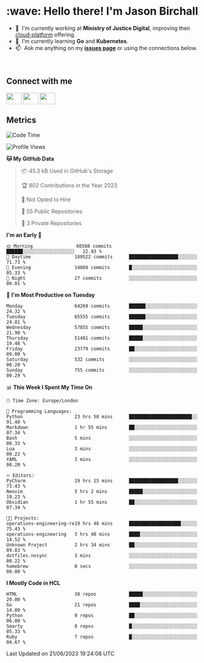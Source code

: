 <h1 align="left" id="jason-title">:wave: Hello there! I'm Jason Birchall</h1>

- :office: &nbsp;I'm currently working at **Ministry of Justice Digital**, improving their [cloud-platform](https://github.com/ministryofjustice/cloud-platform) offering.
- :seedling: &nbsp;I’m currently learning **Go** and **Kubernetes**.
- :mailbox: &nbsp;Ask me anything on my **[issues page]** or using the connections below.


<br>

<h2>Connect with me</h2>
<p>
<a href="https://twitter.com/jsonBirchall" target="blank"><img align="center" src="https://cdn.jsdelivr.net/npm/simple-icons@3.0.1/icons/twitter.svg" alt="" height="30" width="40" /></a>
<a href="https://keybase.io/json0" target="blank"><img align="center" src="https://cdn.jsdelivr.net/npm/simple-icons@3.0.1/icons/keybase.svg" alt="" height="30" width="40" /></a>
<a href="https://www.reddit.com/user/kakorate" target="blank"><img align="center" src="https://cdn.jsdelivr.net/npm/simple-icons@3.0.1/icons/reddit.svg" alt="" height="30" width="40" /></a>
</p>

<h2>Metrics</h2>

<!--START_SECTION:waka-->
![Code Time](http://img.shields.io/badge/Code%20Time-1%2C101%20hrs%2034%20mins-blue)

![Profile Views](http://img.shields.io/badge/Profile%20Views-0-blue)

**🐱 My GitHub Data** 

> 📦 45.3 kB Used in GitHub's Storage 
 > 
> 🏆 802 Contributions in the Year 2023
 > 
> 🚫 Not Opted to Hire
 > 
> 📜 55 Public Repositories 
 > 
> 🔑 3 Private Repositories 
 > 
**I'm an Early 🐤** 

```text
🌞 Morning                60588 commits       ██████░░░░░░░░░░░░░░░░░░░   22.93 % 
🌆 Daytime                189522 commits      ██████████████████░░░░░░░   71.73 % 
🌃 Evening                14089 commits       █░░░░░░░░░░░░░░░░░░░░░░░░   05.33 % 
🌙 Night                  27 commits          ░░░░░░░░░░░░░░░░░░░░░░░░░   00.01 % 
```
📅 **I'm Most Productive on Tuesday** 

```text
Monday                   64269 commits       ██████░░░░░░░░░░░░░░░░░░░   24.32 % 
Tuesday                  65555 commits       ██████░░░░░░░░░░░░░░░░░░░   24.81 % 
Wednesday                57855 commits       █████░░░░░░░░░░░░░░░░░░░░   21.90 % 
Thursday                 51481 commits       █████░░░░░░░░░░░░░░░░░░░░   19.48 % 
Friday                   23779 commits       ██░░░░░░░░░░░░░░░░░░░░░░░   09.00 % 
Saturday                 532 commits         ░░░░░░░░░░░░░░░░░░░░░░░░░   00.20 % 
Sunday                   755 commits         ░░░░░░░░░░░░░░░░░░░░░░░░░   00.29 % 
```


📊 **This Week I Spent My Time On** 

```text
🕑︎ Time Zone: Europe/London

💬 Programming Languages: 
Python                   23 hrs 58 mins      ███████████████████████░░   91.40 % 
Markdown                 1 hr 55 mins        ██░░░░░░░░░░░░░░░░░░░░░░░   07.34 % 
Bash                     5 mins              ░░░░░░░░░░░░░░░░░░░░░░░░░   00.33 % 
Lua                      3 mins              ░░░░░░░░░░░░░░░░░░░░░░░░░   00.22 % 
YAML                     3 mins              ░░░░░░░░░░░░░░░░░░░░░░░░░   00.20 % 

🔥 Editors: 
PyCharm                  19 hrs 15 mins      ██████████████████░░░░░░░   73.43 % 
Neovim                   5 hrs 2 mins        █████░░░░░░░░░░░░░░░░░░░░   19.23 % 
Obsidian                 1 hr 55 mins        ██░░░░░░░░░░░░░░░░░░░░░░░   07.34 % 

🐱‍💻 Projects: 
operations-engineering-re19 hrs 46 mins      ███████████████████░░░░░░   75.43 % 
operations-engineering   3 hrs 48 mins       ████░░░░░░░░░░░░░░░░░░░░░   14.52 % 
Unknown Project          2 hrs 34 mins       ██░░░░░░░░░░░░░░░░░░░░░░░   09.83 % 
dotfiles.nosync          3 mins              ░░░░░░░░░░░░░░░░░░░░░░░░░   00.22 % 
homebrew                 0 secs              ░░░░░░░░░░░░░░░░░░░░░░░░░   00.00 % 
```

**I Mostly Code in HCL** 

```text
HTML                     30 repos            █████░░░░░░░░░░░░░░░░░░░░   20.00 % 
Go                       21 repos            ████░░░░░░░░░░░░░░░░░░░░░   14.00 % 
Python                   9 repos             ██░░░░░░░░░░░░░░░░░░░░░░░   06.00 % 
Smarty                   8 repos             █░░░░░░░░░░░░░░░░░░░░░░░░   05.33 % 
Ruby                     7 repos             █░░░░░░░░░░░░░░░░░░░░░░░░   04.67 % 
```




 Last Updated on 21/06/2023 19:24:08 UTC
<!--END_SECTION:waka-->

<!-- links -->

[issues page]: https://github.com/jasonBirchall/jasonBirchall/issues "jasonBirchall/issues"
